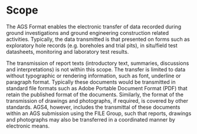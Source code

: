 # Scope

The AGS Format enables the electronic transfer of data recorded during ground investigations and ground engineering construction related activities. Typically, the data transmitted is that presented on forms such as exploratory hole records (e.g. boreholes and trial pits), in situ/field test datasheets, monitoring and laboratory test results.

The transmission of report texts (introductory text, summaries, discussions and interpretations) is not within this scope. The transfer is limited to data without typographic or rendering information, such as font, underline or paragraph format. Typically these documents would be transmitted in standard file formats such as Adobe Portable Document Format (PDF) that retain the published format of the documents. Similarly, the format of the transmission of drawings and photographs, if required, is covered by other standards. AGS4, however, includes the transmittal of these documents within an AGS submission using the FILE Group, such that reports, drawings and photographs may also be transferred in a coordinated manner by electronic means.
